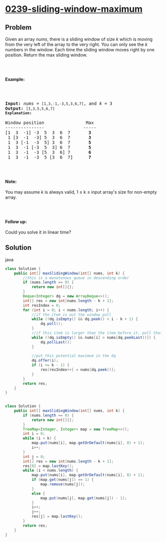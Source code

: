 ﻿---
tags: ["leetcode","heap","sliding window"]
created: "2019/6/14 下午11:04:56"
difficulty: "hard"
---

# [0239-sliding-window-maximum](https://leetcode.com/problems/sliding-window-maximum/)

## Problem
<div><p>Given an array <em>nums</em>, there is a sliding window of size <em>k</em> which is moving from the very left of the array to the very right. You can only see the <em>k</em> numbers in the window. Each time the sliding window moves right by one position. Return the max sliding window.</p><br><br><p><strong>Example:</strong></p><br><br><pre><strong>Input:</strong> <em>nums</em> = <code>[1,3,-1,-3,5,3,6,7]</code>, and <em>k</em> = 3<br><strong>Output: </strong><code>[3,3,5,5,6,7] <br><strong>Explanation: <br></strong></code><br>Window position                Max<br>---------------               -----<br>[1  3  -1] -3  5  3  6  7       <strong>3</strong><br> 1 [3  -1  -3] 5  3  6  7       <strong>3</strong><br> 1  3 [-1  -3  5] 3  6  7      <strong> 5</strong><br> 1  3  -1 [-3  5  3] 6  7       <strong>5</strong><br> 1  3  -1  -3 [5  3  6] 7       <strong>6</strong><br> 1  3  -1  -3  5 [3  6  7]      <strong>7</strong><br></pre><br><br><p><strong>Note: </strong><br><br>You may assume <em>k</em> is always valid, 1 ≤ k ≤ input array's size for non-empty array.</p><br><br><p><strong>Follow up:</strong><br><br>Could you solve it in linear time?</p></div>

## Solution

java
```java
class Solution {
    public int[] maxSlidingWindow(int[] nums, int k) {
        //this is a monotonous queue in descending order
        if (nums.length == 0) {
            return new int[]{};
        }
        Deque<Integer> dq = new ArrayDeque<>();
        int[] res = new int[nums.length - k + 1];
        int resIndex = 0;
        for (int i = 0; i < nums.length; i++) {
            //if the item is out the window poll
            while (!dq.isEmpty() && dq.peek() < i - k + 1) {
                dq.poll();
            }
            //if this item is larger than the item before it, poll that out
            while (!dq.isEmpty() && nums[i] > nums[dq.peekLast()]) {
                dq.pollLast();
            }
            
            //put this potential maximum in the dq
            dq.offer(i);
            if (i >= k - 1) {
                res[resIndex++] = nums[dq.peek()];
            }
        }
        return res;
    }
}
​
```

```java
class Solution {
    public int[] maxSlidingWindow(int[] nums, int k) {
        if (nums.length == 0) {
            return new int[]{};
        }
        TreeMap<Integer, Integer> map = new TreeMap<>();
        int i = 0;
        while (i < k) {
            map.put(nums[i], map.getOrDefault(nums[i], 0) + 1);
            i++;
        }
        int j = 0; 
        int[] res = new int[nums.length - k + 1];
        res[0] = map.lastKey();
        while (i < nums.length) {
            map.put(nums[i], map.getOrDefault(nums[i], 0) + 1);
            if (map.get(nums[j]) == 1) {
                map.remove(nums[j]);
            }
            else {
                map.put(nums[j], map.get(nums[j]) - 1);
            }
            i++;
            j++;
            res[j] = map.lastKey();
        }
        return res;
    }
}
​
```

